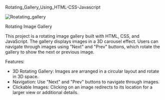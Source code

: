Rotating_Gallery_Using_HTML-CSS-Javascript

![Roatating_gallery](https://github.com/user-attachments/assets/4e3220d9-6bcc-4428-a20a-e7cc8085f43f)

Rotating Image Gallery

This project is a rotating image gallery built with HTML, CSS, and JavaScript. 
The gallery displays images in a 3D carousel effect. 
Users can navigate through images using "Next" and "Prev" buttons, which rotate the gallery to show the next or previous image.

Features:
- 3D Rotating Gallery: Images are arranged in a circular layout and rotate in 3D space.
- Navigation: Use "Next" and "Prev" buttons to navigate through images.
- Clickable Images: Clicking on an image redirects to its location for a larger view or additional details.


